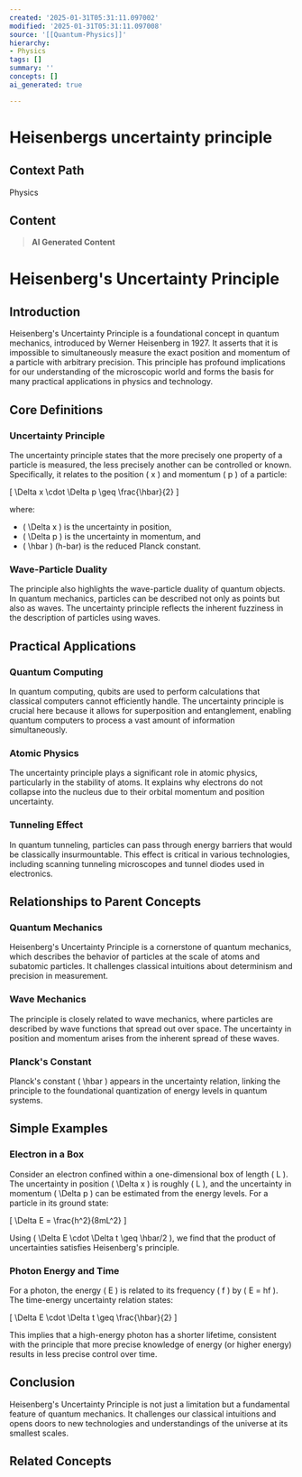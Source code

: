 ```yaml
---
created: '2025-01-31T05:31:11.097002'
modified: '2025-01-31T05:31:11.097008'
source: '[[Quantum-Physics]]'
hierarchy:
- Physics
tags: []
summary: ''
concepts: []
ai_generated: true

---
```


# Heisenbergs uncertainty principle

## Context Path
Physics

## Content
> **AI Generated Content**
 # Heisenberg's Uncertainty Principle

## Introduction

Heisenberg's Uncertainty Principle is a foundational concept in quantum mechanics, introduced by Werner Heisenberg in 1927. It asserts that it is impossible to simultaneously measure the exact position and momentum of a particle with arbitrary precision. This principle has profound implications for our understanding of the microscopic world and forms the basis for many practical applications in physics and technology.

## Core Definitions

### Uncertainty Principle

The uncertainty principle states that the more precisely one property of a particle is measured, the less precisely another can be controlled or known. Specifically, it relates to the position \( x \) and momentum \( p \) of a particle:

\[
\Delta x \cdot \Delta p \geq \frac{\hbar}{2}
\]

where:
- \( \Delta x \) is the uncertainty in position,
- \( \Delta p \) is the uncertainty in momentum, and
- \( \hbar \) (h-bar) is the reduced Planck constant.

### Wave-Particle Duality

The principle also highlights the wave-particle duality of quantum objects. In quantum mechanics, particles can be described not only as points but also as waves. The uncertainty principle reflects the inherent fuzziness in the description of particles using waves.

## Practical Applications

### Quantum Computing

In quantum computing, qubits are used to perform calculations that classical computers cannot efficiently handle. The uncertainty principle is crucial here because it allows for superposition and entanglement, enabling quantum computers to process a vast amount of information simultaneously.

### Atomic Physics

The uncertainty principle plays a significant role in atomic physics, particularly in the stability of atoms. It explains why electrons do not collapse into the nucleus due to their orbital momentum and position uncertainty.

### Tunneling Effect

In quantum tunneling, particles can pass through energy barriers that would be classically insurmountable. This effect is critical in various technologies, including scanning tunneling microscopes and tunnel diodes used in electronics.

## Relationships to Parent Concepts

### Quantum Mechanics

Heisenberg's Uncertainty Principle is a cornerstone of quantum mechanics, which describes the behavior of particles at the scale of atoms and subatomic particles. It challenges classical intuitions about determinism and precision in measurement.

### Wave Mechanics

The principle is closely related to wave mechanics, where particles are described by wave functions that spread out over space. The uncertainty in position and momentum arises from the inherent spread of these waves.

### Planck's Constant

Planck's constant \( \hbar \) appears in the uncertainty relation, linking the principle to the foundational quantization of energy levels in quantum systems.

## Simple Examples

### Electron in a Box

Consider an electron confined within a one-dimensional box of length \( L \). The uncertainty in position \( \Delta x \) is roughly \( L \), and the uncertainty in momentum \( \Delta p \) can be estimated from the energy levels. For a particle in its ground state:

\[
\Delta E = \frac{h^2}{8mL^2}
\]

Using \( \Delta E \cdot \Delta t \geq \hbar/2 \), we find that the product of uncertainties satisfies Heisenberg's principle.

### Photon Energy and Time

For a photon, the energy \( E \) is related to its frequency \( f \) by \( E = hf \). The time-energy uncertainty relation states:

\[
\Delta E \cdot \Delta t \geq \frac{\hbar}{2}
\]

This implies that a high-energy photon has a shorter lifetime, consistent with the principle that more precise knowledge of energy (or higher energy) results in less precise control over time.

## Conclusion

Heisenberg's Uncertainty Principle is not just a limitation but a fundamental feature of quantum mechanics. It challenges our classical intuitions and opens doors to new technologies and understandings of the universe at its smallest scales.

## Related Concepts
